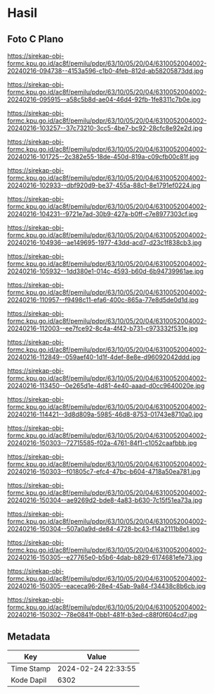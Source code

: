 # Hasil

## Foto C Plano

https://sirekap-obj-formc.kpu.go.id/ac8f/pemilu/pdpr/63/10/05/20/04/6310052004002-20240216-094738--4153a596-c1b0-4feb-812d-ab58205873dd.jpg

https://sirekap-obj-formc.kpu.go.id/ac8f/pemilu/pdpr/63/10/05/20/04/6310052004002-20240216-095915--a58c5b8d-ae04-46d4-92fb-1fe8311c7b0e.jpg

https://sirekap-obj-formc.kpu.go.id/ac8f/pemilu/pdpr/63/10/05/20/04/6310052004002-20240216-103257--37c73210-3cc5-4be7-bc92-28cfc8e92e2d.jpg

https://sirekap-obj-formc.kpu.go.id/ac8f/pemilu/pdpr/63/10/05/20/04/6310052004002-20240216-101725--2c382e55-18de-450d-819a-c09cfb00c81f.jpg

https://sirekap-obj-formc.kpu.go.id/ac8f/pemilu/pdpr/63/10/05/20/04/6310052004002-20240216-102933--dbf920d9-be37-455a-88c1-8e1791ef0224.jpg

https://sirekap-obj-formc.kpu.go.id/ac8f/pemilu/pdpr/63/10/05/20/04/6310052004002-20240216-104231--9721e7ad-30b9-427a-b0ff-c7e8977303cf.jpg

https://sirekap-obj-formc.kpu.go.id/ac8f/pemilu/pdpr/63/10/05/20/04/6310052004002-20240216-104936--ae149695-1977-43dd-acd7-d23c1f838cb3.jpg

https://sirekap-obj-formc.kpu.go.id/ac8f/pemilu/pdpr/63/10/05/20/04/6310052004002-20240216-105932--1dd380e1-014c-4593-b60d-6b94739961ae.jpg

https://sirekap-obj-formc.kpu.go.id/ac8f/pemilu/pdpr/63/10/05/20/04/6310052004002-20240216-110957--f9498c11-efa6-400c-865a-77e8d5de0d1d.jpg

https://sirekap-obj-formc.kpu.go.id/ac8f/pemilu/pdpr/63/10/05/20/04/6310052004002-20240216-112003--ee7fce92-8c4a-4f42-b731-c973332f531e.jpg

https://sirekap-obj-formc.kpu.go.id/ac8f/pemilu/pdpr/63/10/05/20/04/6310052004002-20240216-112849--059aef40-1d1f-4def-8e8e-d96092042ddd.jpg

https://sirekap-obj-formc.kpu.go.id/ac8f/pemilu/pdpr/63/10/05/20/04/6310052004002-20240216-113450--0e265d1e-4d81-4e40-aaad-d0cc9640020e.jpg

https://sirekap-obj-formc.kpu.go.id/ac8f/pemilu/pdpr/63/10/05/20/04/6310052004002-20240216-114421--3d8d809a-5985-46d8-8753-01743e8710a0.jpg

https://sirekap-obj-formc.kpu.go.id/ac8f/pemilu/pdpr/63/10/05/20/04/6310052004002-20240216-150303--72715585-f02a-4761-84f1-c1052caafbbb.jpg

https://sirekap-obj-formc.kpu.go.id/ac8f/pemilu/pdpr/63/10/05/20/04/6310052004002-20240216-150303--f01805c7-efc4-47bc-b604-4718a50ea781.jpg

https://sirekap-obj-formc.kpu.go.id/ac8f/pemilu/pdpr/63/10/05/20/04/6310052004002-20240216-150304--ae9269d2-bde8-4a83-b630-7c15f51ea73a.jpg

https://sirekap-obj-formc.kpu.go.id/ac8f/pemilu/pdpr/63/10/05/20/04/6310052004002-20240216-150304--507a0a9d-de84-4728-bc43-f14a2111b8e1.jpg

https://sirekap-obj-formc.kpu.go.id/ac8f/pemilu/pdpr/63/10/05/20/04/6310052004002-20240216-150305--e27765e0-b5b6-4dab-b829-6174681efe73.jpg

https://sirekap-obj-formc.kpu.go.id/ac8f/pemilu/pdpr/63/10/05/20/04/6310052004002-20240216-150305--eaceca96-28e4-45ab-9a84-f34438c8b6cb.jpg

https://sirekap-obj-formc.kpu.go.id/ac8f/pemilu/pdpr/63/10/05/20/04/6310052004002-20240216-150302--78e0841f-0bb1-481f-b3ed-c88f0f604cd7.jpg


## Metadata

| Key        | Value               |
| ---------- | ------------------- |
| Time Stamp | 2024-02-24 22:33:55 |
| Kode Dapil | 6302                |



